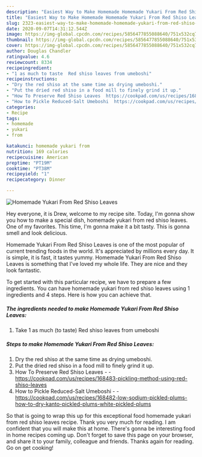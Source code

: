```yaml
---
description: "Easiest Way to Make Homemade Homemade Yukari From Red Shiso Leaves"
title: "Easiest Way to Make Homemade Homemade Yukari From Red Shiso Leaves"
slug: 2323-easiest-way-to-make-homemade-homemade-yukari-from-red-shiso-leaves
date: 2020-09-07T14:31:12.544Z
image: https://img-global.cpcdn.com/recipes/5856477855088640/751x532cq70/homemade-yukari-from-red-shiso-leaves-recipe-main-photo.jpg
thumbnail: https://img-global.cpcdn.com/recipes/5856477855088640/751x532cq70/homemade-yukari-from-red-shiso-leaves-recipe-main-photo.jpg
cover: https://img-global.cpcdn.com/recipes/5856477855088640/751x532cq70/homemade-yukari-from-red-shiso-leaves-recipe-main-photo.jpg
author: Douglas Chandler
ratingvalue: 4.6
reviewcount: 8334
recipeingredient:
- "1 as much to taste  Red shiso leaves from umeboshi"
recipeinstructions:
- "Dry the red shiso at the same time as drying umeboshi."
- "Put the dried red shiso in a food mill to finely grind it up."
- "How To Preserve Red Shiso Leaves  https://cookpad.com/us/recipes/168483-pickling-method-using-red-shiso-leaves"
- "How to Pickle Reduced-Salt Umeboshi  https://cookpad.com/us/recipes/168482-low-sodium-pickled-plums-how-to-dry-kanto-pickled-plums-white-pickled-plums"
categories:
- Recipe
tags:
- homemade
- yukari
- from

katakunci: homemade yukari from 
nutrition: 169 calories
recipecuisine: American
preptime: "PT19M"
cooktime: "PT38M"
recipeyield: "1"
recipecategory: Dinner

---
```



![Homemade Yukari From Red Shiso Leaves](https://img-global.cpcdn.com/recipes/5856477855088640/751x532cq70/homemade-yukari-from-red-shiso-leaves-recipe-main-photo.jpg)

Hey everyone, it is Drew, welcome to my recipe site. Today, I'm gonna show you how to make a special dish, homemade yukari from red shiso leaves. One of my favorites. This time, I'm gonna make it a bit tasty. This is gonna smell and look delicious.



Homemade Yukari From Red Shiso Leaves is one of the most popular of current trending foods in the world. It's appreciated by millions every day. It is simple, it is fast, it tastes yummy. Homemade Yukari From Red Shiso Leaves is something that I've loved my whole life. They are nice and they look fantastic.


To get started with this particular recipe, we have to prepare a few ingredients. You can have homemade yukari from red shiso leaves using 1 ingredients and 4 steps. Here is how you can achieve that.

<!--inarticleads1-->

##### The ingredients needed to make Homemade Yukari From Red Shiso Leaves:

1. Take 1 as much (to taste)  Red shiso leaves from umeboshi




<!--inarticleads2-->

##### Steps to make Homemade Yukari From Red Shiso Leaves:

1. Dry the red shiso at the same time as drying umeboshi.
1. Put the dried red shiso in a food mill to finely grind it up.
1. How To Preserve Red Shiso Leaves -  - https://cookpad.com/us/recipes/168483-pickling-method-using-red-shiso-leaves
1. How to Pickle Reduced-Salt Umeboshi -  - https://cookpad.com/us/recipes/168482-low-sodium-pickled-plums-how-to-dry-kanto-pickled-plums-white-pickled-plums




So that is going to wrap this up for this exceptional food homemade yukari from red shiso leaves recipe. Thank you very much for reading. I am confident that you will make this at home. There's gonna be interesting food in home recipes coming up. Don't forget to save this page on your browser, and share it to your family, colleague and friends. Thanks again for reading. Go on get cooking!

